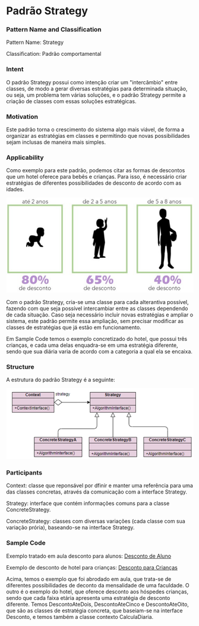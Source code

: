 # Padrão Strategy

### Pattern Name and Classification

Pattern Name: Strategy

Classification: Padrão comportamental

### Intent

O padrão Strategy possui como intenção criar um "intercâmbio" entre classes, de modo a gerar diversas estratégias para determinada situação, ou seja, um problema tem várias soluções, e o padrão Strategy permite a criação de classes com essas soluções estratégicas. 

### Motivation

Este padrão torna o crescimento do sistema algo mais viável, de forma a organizar as estratégias em classes e permitindo que novas possibilidades sejam inclusas de maneira mais simples.

### Applicability

Como exemplo para este padrão, podemos citar as formas de descontos que um hotel oferece para bebês e crianças. Para isso, é necessário criar estratégias de diferentes possibilidades de desconto de acordo com as idades. 

![imagem](https://github.com/10Daniele/Padroes_Projeto/blob/master/Strategy/imagem.jpg)

Com o padrão Strategy, cria-se uma classe para cada alterantiva possível, fazendo com que seja possível intercambiar entre as classes dependendo de cada situação. Caso seja necessário incluir novas estratégias e ampliar o sistema, este padrão permite essa ampliação, sem precisar modificar as classes de estratégias que já estão em funcionamento. 

Em Sample Code temos o exemplo concretizado do hotel, que possui três crianças, e cada uma delas enquadra-se em uma estratégia diferente, sendo que sua diária varia de acordo com a categoria a qual ela se encaixa.

### Structure

A estrutura do padrão Strategy é a seguinte:

![imagem](https://github.com/10Daniele/Padroes_Projeto/blob/master/Strategy/Structure.png)

### Participants

Context: classe que reponsável por dfinir e manter uma referência para uma das classes concretas, através da comunicação com a interface Strategy.

Strategy: interface que contém informações comuns para a classe ConcreteStrategy.

ConcreteStrategy: classes com diversas variações (cada classe com sua variação prória), baseando-se na interface Strategy.

### Sample Code

Exemplo tratado em aula desconto para alunos: [Desconto de Aluno](https://github.com/10Daniele/Padroes_Projeto/tree/master/Strategy/Exemplo_Desconto_Aluno)

Exemplo de desconto de hotel para crianças: [Desconto para Crianças](https://github.com/10Daniele/Padroes_Projeto/tree/master/Strategy/Exemplo_Desconto_Hotel)

Acima, temos o exemplo que foi abrodado em aula, que trata-se de diferentes possibilidades de deconto da mensalidade de uma faculdade. O outro é o exemplo do hotel, que oferece desconto aos hóspedes crianças, sendo que cada faixa etária apresenta uma estratégia de desconto diferente. Temos DescontoAteDois, DescontoAteCinco e DescontoAteOito, que são as classes de estratégia concreta, que baseiam-se na interface Desconto, e temos também a classe contexto CalculaDiaria.
